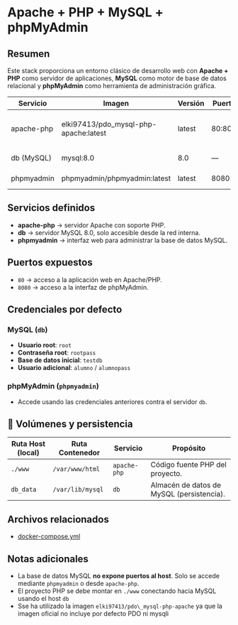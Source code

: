 # Apache + PHP + MySQL + phpMyAdmin

## Resumen

Este stack proporciona un entorno clásico de desarrollo web con **Apache + PHP** como servidor de aplicaciones, **MySQL** como motor de base de datos relacional y **phpMyAdmin** como herramienta de administración gráfica.


| Servicio   | Imagen                                  | Versión | Puertos | Volúmenes                | Redes                            |
| ---------- | --------------------------------------- | ------- | ------- | ------------------------ | -------------------------------- |
| apache-php | elki97413/pdo\_mysql-php-apache\:latest | latest  | 80:80   | `./www:/var/www/html`    | shared-network, internal-network |
| db (MySQL) | mysql:8.0                               | 8.0     | —       | `db_data:/var/lib/mysql` | internal-network                 |
| phpmyadmin | phpmyadmin/phpmyadmin\:latest           | latest  | 8080:80 | —                        | internal-network                 |


## Servicios definidos

* **apache-php** → servidor Apache con soporte PHP.
* **db** → servidor MySQL 8.0, solo accesible desde la red interna.
* **phpmyadmin** → interfaz web para administrar la base de datos MySQL. 


## Puertos expuestos

- `80` → acceso a la aplicación web en Apache/PHP.
- `8080` → acceso a la interfaz de phpMyAdmin.


## Credenciales por defecto

### MySQL (`db`)

- **Usuario root**: `root`
- **Contraseña root**: `rootpass`
- **Base de datos inicial**: `testdb`
- **Usuario adicional**: `alumno` / `alumnopass`

### phpMyAdmin (`phpmyadmin`)

- Accede usando las credenciales anteriores contra el servidor `db`.


## 💾 Volúmenes y persistencia

| Ruta Host (local) | Ruta Contenedor  | Servicio     | Propósito                                 |
| ----------------- | ---------------- | ------------ | ----------------------------------------- |
| `./www`           | `/var/www/html`  | `apache-php` | Código fuente PHP del proyecto.           |
| `db_data`         | `/var/lib/mysql` | `db`         | Almacén de datos de MySQL (persistencia). |


## Archivos relacionados

- [docker-compose.yml](./docker-compose.yml)


## Notas adicionales

- La base de datos MySQL **no expone puertos al host**. Solo se accede mediante `phpmyadmin` o desde `apache-php`.
- El proyecto PHP se debe montar en `./www` conectando hacia MySQL usando el host `db`
- Sse ha utilizado la imagen `elki97413/pdo\_mysql-php-apache` ya que la imagen oficial no incluye por defecto PDO ni mysqli
